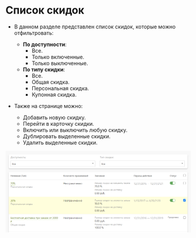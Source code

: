 # Список скидок
* В данном разделе представлен список скидок, которые можно отфильтровать:
    + **По доступности**:
        - Все.
        - Только включенные.
        - Только выключенные.
    + **По типу скидки**:
        - Все.
        - Общая скидка.
        - Персональная скидка.
        - Купонная скидка.

* Также на странице можно:
    + Добавить новую скидку.
    + Перейти в карточку скидки.
    + Включить или выключить любую скидку.
    + Дублировать выделенные скидки.
    + Удалить выделенные скидки.

![](../_media/marketing/marketing10.png ':size=70%')
